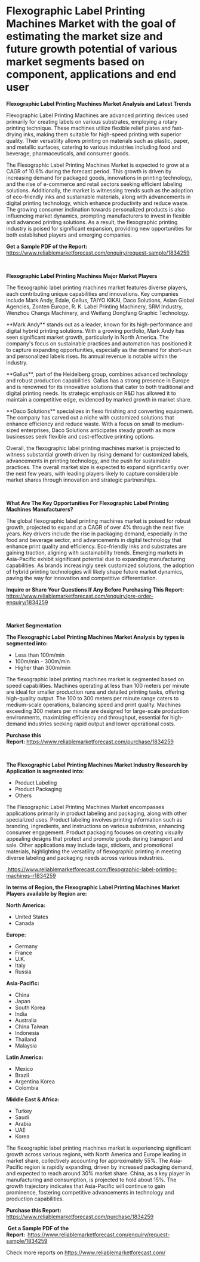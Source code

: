 <p><h1>Flexographic Label Printing Machines Market with the goal of estimating the market size and future growth potential of various market segments based on component, applications and end user</h1></p><p><strong>Flexographic Label Printing Machines Market Analysis and Latest Trends</strong></p>
<p><p>Flexographic Label Printing Machines are advanced printing devices used primarily for creating labels on various substrates, employing a rotary printing technique. These machines utilize flexible relief plates and fast-drying inks, making them suitable for high-speed printing with superior quality. Their versatility allows printing on materials such as plastic, paper, and metallic surfaces, catering to various industries including food and beverage, pharmaceuticals, and consumer goods.</p><p>The Flexographic Label Printing Machines Market is expected to grow at a CAGR of 10.6% during the forecast period. This growth is driven by increasing demand for packaged goods, innovations in printing technology, and the rise of e-commerce and retail sectors seeking efficient labeling solutions. Additionally, the market is witnessing trends such as the adoption of eco-friendly inks and sustainable materials, along with advancements in digital printing technology, which enhance productivity and reduce waste. The growing consumer inclination towards personalized products is also influencing market dynamics, prompting manufacturers to invest in flexible and advanced printing solutions. As a result, the flexographic printing industry is poised for significant expansion, providing new opportunities for both established players and emerging companies.</p></p>
<p><strong>Get a Sample PDF of the Report:&nbsp;</strong> <a href="https://www.reliablemarketforecast.com/enquiry/request-sample/1834259?utm_campaign=2441&utm_medium=2&utm_source=Github&utm_content=ia&utm_term=19022025&utm_id=flexographic-label-printing-machines">https://www.reliablemarketforecast.com/enquiry/request-sample/1834259</a></p>
<p>&nbsp;</p>
<p><strong>Flexographic Label Printing Machines Major Market Players</strong></p>
<p><p>The flexographic label printing machines market features diverse players, each contributing unique capabilities and innovations. Key companies include Mark Andy, Edale, Gallus, TAIYO KIKAI, Daco Solutions, Asian Global Agencies, Zonten Europe, R. K. Label Printing Machinery, SRM Industry, Wenzhou Changs Machinery, and Weifang Dongfang Graphic Technology.</p><p>**Mark Andy** stands out as a leader, known for its high-performance and digital hybrid printing solutions. With a growing portfolio, Mark Andy has seen significant market growth, particularly in North America. The company's focus on sustainable practices and automation has positioned it to capture expanding opportunities, especially as the demand for short-run and personalized labels rises. Its annual revenue is notable within the industry.</p><p>**Gallus**, part of the Heidelberg group, combines advanced technology and robust production capabilities. Gallus has a strong presence in Europe and is renowned for its innovative solutions that cater to both traditional and digital printing needs. Its strategic emphasis on R&D has allowed it to maintain a competitive edge, evidenced by marked growth in market share.</p><p>**Daco Solutions** specializes in flexo finishing and converting equipment. The company has carved out a niche with customized solutions that enhance efficiency and reduce waste. With a focus on small to medium-sized enterprises, Daco Solutions anticipates steady growth as more businesses seek flexible and cost-effective printing options.</p><p>Overall, the flexographic label printing machines market is projected to witness substantial growth driven by rising demand for customized labels, advancements in printing technology, and the push for sustainable practices. The overall market size is expected to expand significantly over the next few years, with leading players likely to capture considerable market shares through innovation and strategic partnerships.</p></p>
<p>&nbsp;</p>
<p><strong>What Are The Key Opportunities For Flexographic Label Printing Machines Manufacturers?</strong></p>
<p><p>The global flexographic label printing machines market is poised for robust growth, projected to expand at a CAGR of over 4% through the next five years. Key drivers include the rise in packaging demand, especially in the food and beverage sector, and advancements in digital technology that enhance print quality and efficiency. Eco-friendly inks and substrates are gaining traction, aligning with sustainability trends. Emerging markets in Asia-Pacific exhibit significant potential due to expanding manufacturing capabilities. As brands increasingly seek customized solutions, the adoption of hybrid printing technologies will likely shape future market dynamics, paving the way for innovation and competitive differentiation.</p></p>
<p><strong>Inquire or Share Your Questions If Any Before Purchasing This Report:</strong> <a href="https://www.reliablemarketforecast.com/enquiry/pre-order-enquiry/1834259?utm_campaign=2441&utm_medium=2&utm_source=Github&utm_content=ia&utm_term=19022025&utm_id=flexographic-label-printing-machines">https://www.reliablemarketforecast.com/enquiry/pre-order-enquiry/1834259</a></p>
<p>&nbsp;</p>
<p><strong>Market Segmentation</strong></p>
<p><strong>The Flexographic Label Printing Machines Market Analysis by types is segmented into:</strong></p>
<p><ul><li>Less than 100m/min</li><li>100m/min - 300m/min</li><li>Higher than 300m/min</li></ul></p>
<p><p>The flexographic label printing machines market is segmented based on speed capabilities. Machines operating at less than 100 meters per minute are ideal for smaller production runs and detailed printing tasks, offering high-quality output. The 100 to 300 meters per minute range caters to medium-scale operations, balancing speed and print quality. Machines exceeding 300 meters per minute are designed for large-scale production environments, maximizing efficiency and throughput, essential for high-demand industries seeking rapid output and lower operational costs.</p></p>
<p><strong>Purchase this Report:&nbsp;</strong><a href="https://www.reliablemarketforecast.com/purchase/1834259?utm_campaign=2441&utm_medium=2&utm_source=Github&utm_content=ia&utm_term=19022025&utm_id=flexographic-label-printing-machines">https://www.reliablemarketforecast.com/purchase/1834259</a></p>
<p>&nbsp;</p>
<p><strong>The Flexographic Label Printing Machines Market Industry Research by Application is segmented into:</strong></p>
<p><ul><li>Product Labeling</li><li>Product Packaging</li><li>Others</li></ul></p>
<p><p>The Flexographic Label Printing Machines Market encompasses applications primarily in product labeling and packaging, along with other specialized uses. Product labeling involves printing information such as branding, ingredients, and instructions on various substrates, enhancing consumer engagement. Product packaging focuses on creating visually appealing designs that protect and promote goods during transport and sale. Other applications may include tags, stickers, and promotional materials, highlighting the versatility of flexographic printing in meeting diverse labeling and packaging needs across various industries.</p></p>
<p><a href="https://www.reliablemarketforecast.com/flexographic-label-printing-machines-r1834259?utm_campaign=2441&utm_medium=2&utm_source=Github&utm_content=ia&utm_term=19022025&utm_id=flexographic-label-printing-machines">&nbsp;https://www.reliablemarketforecast.com/flexographic-label-printing-machines-r1834259</a></p>
<p><strong>In terms of Region, the Flexographic Label Printing Machines Market Players available by Region are:</strong></p>
<p>
    <p> <strong> North America: </strong>
        <ul>
            <li>United States</li>
            <li>Canada</li>
        </ul>
        </p> 
    <p> <strong> Europe: </strong>
        <ul>
            <li>Germany</li>
            <li>France</li>
            <li>U.K.</li>
            <li>Italy</li>
            <li>Russia</li>
        </ul>
        </p> 
    <p> <strong> Asia-Pacific: </strong>
        <ul>
            <li>China</li>
            <li>Japan</li>
            <li>South Korea</li>
            <li>India</li>
            <li>Australia</li>
            <li>China Taiwan</li>
            <li>Indonesia</li>
            <li>Thailand</li>
            <li>Malaysia</li>
        </ul>
        </p> 
    <p> <strong> Latin America: </strong>
        <ul>
            <li>Mexico</li>
            <li>Brazil</li>
            <li>Argentina Korea</li>
            <li>Colombia</li>
        </ul>
        </p> 
    <p> <strong> Middle East & Africa: </strong>
        <ul>
            <li>Turkey</li>
            <li>Saudi</li>
            <li>Arabia</li>
            <li>UAE</li>
            <li>Korea</li>
        </ul>
    </p>
    </p>
<p><p>The flexographic label printing machines market is experiencing significant growth across various regions, with North America and Europe leading in market share, collectively accounting for approximately 55%. The Asia-Pacific region is rapidly expanding, driven by increased packaging demand, and expected to reach around 30% market share. China, as a key player in manufacturing and consumption, is projected to hold about 15%. The growth trajectory indicates that Asia-Pacific will continue to gain prominence, fostering competitive advancements in technology and production capabilities.</p></p>
<p><strong>Purchase this Report: </strong><a href="https://www.reliablemarketforecast.com/purchase/1834259?utm_campaign=2441&utm_medium=2&utm_source=Github&utm_content=ia&utm_term=19022025&utm_id=flexographic-label-printing-machines">https://www.reliablemarketforecast.com/purchase/1834259</a></p>
<p>&nbsp;<strong>Get a Sample PDF of the Report:&nbsp;&nbsp;</strong><a href="https://www.reliablemarketforecast.com/enquiry/request-sample/1834259?utm_campaign=2441&utm_medium=2&utm_source=Github&utm_content=ia&utm_term=19022025&utm_id=flexographic-label-printing-machines">https://www.reliablemarketforecast.com/enquiry/request-sample/1834259</a></p>
<p><strong></strong></p>
<p>Check more reports on <a href="https://www.reliablemarketforecast.com/?utm_campaign=2441&utm_medium=2&utm_source=Github&utm_content=ia&utm_term=19022025&utm_id=flexographic-label-printing-machines">https://www.reliablemarketforecast.com/</a></p>